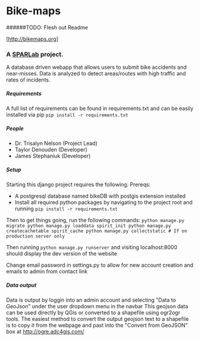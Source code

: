 Bike-maps
=========
######TODO: Flesh out Readme

[http://bikemaps.org]

### A [SPARLab](http://www.geog.uvic.ca/spar/) project. 
A database driven webapp that allows users to submit bike accidents and near-misses. Data is analyzed to detect areas/routes with high traffic and rates of incidents. 


##### Requirements
  A full list of requirements can be found in requirements.txt and can be easily installed via pip 
    `pip install -r requirements.txt`


##### People
  + Dr. Trisalyn Nelson (Project Lead)
  + Taylor Denouden (Developer)
  + James Stephaniuk (Developer)


##### Setup
  Starting this django project requires the following:
  Prereqs:
  * A postgresql database named bikeDB with postgis extension installed 
  * Install all required python packages by navigating to the project root and running
    `pip install -r requirements.txt`

  Then to get things going, run the following commands:
        ```python manage.py migrate
        python manage.py loaddata spirit_init
        python manage.py createcachetable spirit_cache
        python manage.py collectstatic # If on production server only```

  Then running `python manage.py runserver` and visiting localhost:8000
   should display the dev version of the website

  Change email password in settings.py to allow for new account creation and emails to admin from contact link


##### Data output
  Data is output by loggin into an admin account and selecting "Data to GeoJson" under the user dropdown menu in the navbar
  This geojson data can be used directly by QGis or converted to a shapefile using ogr2ogr tools.
  The easiest method to convert the output geojson text to a shapefile is to copy it from the webpage and
    past into the "Convert from GeoJSON" box at http://ogre.adc4gis.com/
